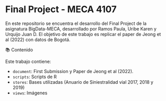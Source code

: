# Final Project - MECA 4107

En este repositorio se encuentra el desarrollo del Final Project de la asignatura BigData-MECA, desarrollado por Ramos Paula, Uribe Karen y Urquijo Juan D. El objetivo de este trabajo es replicar el paper de Jeong et al (2022) con datos de Bogotá. 
 
:books: Contenido

Este trabajo contiene:

- `document`: First Submission y Paper de Jeong et al (2022).
- `scripts`: Scripts de R
- `stores`: Bases utilizadas (Anuario de Siniestralidad vial 2017, 2018 y 2019)
- `views`: Imágenes
